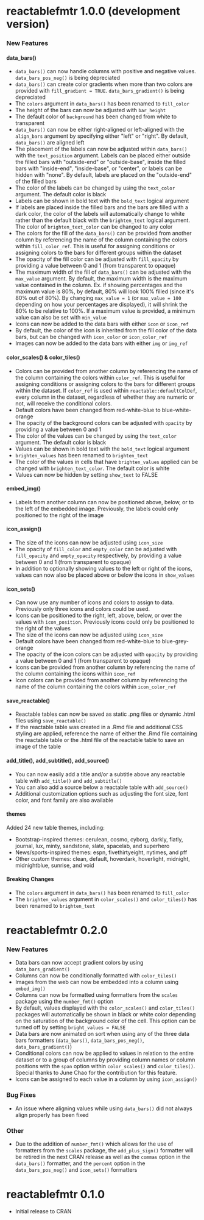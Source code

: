# reactablefmtr 1.0.0 (development version)

### New Features

#### data_bars()

* `data_bars()` can now handle columns with positive and negative values. `data_bars_pos_neg()` is being depreciated
* `data_bars()` can create color gradients when more than two colors are provided with `fill_gradient = TRUE`. `data_bars_gradient()` is being depreciated
* The `colors` argument in `data_bars()` has been renamed to `fill_color`
* The height of the bars can now be adjusted with `bar_height`
* The default color of `background` has been changed from white to transparent
* `data_bars()` can now be either right-aligned or left-aligned with the `align_bars` argument by specifying either "left" or "right". By default, `data_bars()` are aligned left
* The placement of the labels can now be adjusted within `data_bars()` with the `text_position` argument. Labels can be placed either outside the filled bars with "outside-end" or "outside-base", inside the filled bars with "inside-end", "inside-base", or "center", or labels can be hidden with "none". By default, labels are placed on the "outside-end" of the filled bars
* The color of the labels can be changed by using the `text_color` argument. The default color is black
* Labels can be shown in bold text with the `bold_text` logical argument
* If labels are placed inside the filled bars and the bars are filled with a dark color, the color of the labels will automatically change to white rather than the default black with the `brighten_text` logical argument. The color of `brighten_text_color` can be changed to any color
* The colors for the fill of the `data_bars()` can be provided from another column by referencing the name of the column containing the colors within `fill_color_ref`. This is useful for assigning conditions or assigning colors to the bars for different groups within the dataset
* The opacity of the fill color can be adjusted with `fill_opacity` by providing a value between 0 and 1 (from transparent to opaque)
* The maximum width of the fill of `data_bars()` can be adjusted with the `max_value` argument. By default, the maximum width is the maximum value contained in the column. Ex. if showing percentages and the maximum value is 80%, by default, 80% will look 100% filled (since it's 80% out of 80%). By changing `max_value = 1` (or `max_value = 100` depending on how your percentages are displayed), it will shrink the 80% to be relative to 100%. If a maximum value is provided, a minimum value can also be set with `min_value`
* Icons can now be added to the data bars with either `icon` or `icon_ref`
* By default, the color of the icon is inherited from the fill color of the data bars, but can be changed with `icon_color` or `icon_color_ref`
* Images can now be added to the data bars with either `img` or `img_ref`

#### color_scales() & color_tiles()

* Colors can be provided from another column by referencing the name of the column containing the colors within `color_ref`. This is useful for assigning conditions or assigning colors to the bars for different groups within the dataset. If `color_ref` is used within `reactable::defaultColDef`, every column in the dataset, regardless of whether they are numeric or not, will receive the conditional colors. 
* Default colors have been changed from red-white-blue to blue-white-orange
* The opacity of the background colors can be adjusted with `opacity` by providing a value between 0 and 1
* The color of the values can be changed by using the `text_color` argument. The default color is black
* Values can be shown in bold text with the `bold_text` logical argument
* `brighten_values` has been renamed to `brighten_text`
* The color of the values in cells that have `brighten_values` applied can be changed with `brighten_text_color`. The default color is white
* Values can now be hidden by setting `show_text` to FALSE

#### embed_img()

* Labels from another column can now be positioned above, below, or to the left of the embedded image. Previously, the labels could only positioned to the right of the image

#### icon_assign()

* The size of the icons can now be adjusted using `icon_size`
* The opacity of `fill_color` and `empty_color` can be adjusted with `fill_opacity` and `empty_opacity` respectively, by providing a value between 0 and 1 (from transparent to opaque)
* In addition to optionally showing values to the left or right of the icons, values can now also be placed above or below the icons in `show_values`

#### icon_sets()

* Can now use any number of icons and colors to assign to data. Previously only three icons and colors could be used.
* Icons can be positioned to the right, left, above, below, or over the values with `icon_position`. Previously icons could only be positioned to the right of the values
* The size of the icons can now be adjusted using `icon_size`
* Default colors have been changed from red-white-blue to blue-grey-orange
* The opacity of the icon colors can be adjusted with `opacity` by providing a value between 0 and 1 (from transparent to opaque)
* Icons can be provided from another column by referencing the name of the column containing the icons within `icon_ref`
* Icon colors can be provided from another column by referencing the name of the column containing the colors within `icon_color_ref`

#### save_reactable()

* Reactable tables can now be saved as static .png files or dynamic .html files using `save_reactable()`
* If the reactable table was created in a .Rmd file and additional CSS styling are applied, reference the name of either the .Rmd file containing the reactable table or the .html file of the reactable table to save an image of the table

#### add_title(), add_subtitle(), add_source()

* You can now easily add a title and/or a subtitle above any reactable table with `add_title()` and `add_subtitle()`
* You can also add a source below a reactable table with `add_source()`
* Additional customization options such as adjusting the font size, font color, and font family are also available  

#### themes

Added 24 new table themes, including:

* Bootstrap-inspired themes: cerulean, cosmo, cyborg, darkly, flatly, journal, lux, minty, sandstone, slate, spacelab, and superhero
* News/sports-inspired themes: espn, fivethirtyeight, nytimes, and pff
* Other custom themes: clean, default, hoverdark, hoverlight, midnight, midnightblue, sunrise, and void

#### Breaking Changes

* The `colors` argument in `data_bars()` has been renamed to `fill_color`
* The `brighten_values` argument in `color_scales()` and `color_tiles()` has been renamed to `brighten_text`


# reactablefmtr 0.2.0

### New Features

* Data bars can now accept gradient colors by using `data_bars_gradient()`
* Columns can now be conditionally formatted with `color_tiles()`
* Images from the web can now be embedded into a column using `embed_img()`
* Columns can now be formatted using formatters from the `scales` package using the `number_fmt()` option
* By default, values displayed with the `color_scales()` and `color_tiles()` packages will automatically be shown in black or white color depending on the saturation of the background color of the cell. This option can be turned off by setting `bright_values = FALSE`
* Data bars are now animated on sort when using any of the three data bars formatters (`data_bars()`, `data_bars_pos_neg()`, `data_bars_gradient()`)
* Conditional colors can now be applied to values in relation to the entire dataset or to a group of columns by providing column names or column positions with the `span` option within `color_scales()` and `color_tiles()`. Special thanks to June Chao for the contribution for this feature.
* Icons can be assigned to each value in a column by using `icon_assign()`

### Bug Fixes

* An issue where aligning values while using `data_bars()` did not always align properly has been fixed

### Other

* Due to the addition of `number_fmt()` which allows for the use of formatters from the `scales` package, the `add_plus_sign()` formatter will be retired in the next CRAN release as well as the `commas` option in the `data_bars()` formatter, and the `percent` option in the `data_bars_pos_neg()` and `icon_sets()` formatters

# reactablefmtr 0.1.0

* Initial release to CRAN
